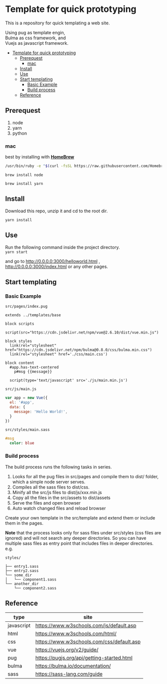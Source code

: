 # Template for quick prototyping

This is a repository for quick templating a web site.

Using pug as template engin,  
Bulma as css framework, and  
Vuejs as javascript framework.

- [Template for quick prototyping](#template-for-quick-prototyping)
  - [Prerequest](#prerequest)
    - [mac](#mac)
  - [Install](#install)
  - [Use](#use)
  - [Start templating](#start-templating)
    - [Basic Example](#basic-example)
    - [Build process](#build-process)
  - [Reference](#reference)

## Prerequest

1. node
2. yarn
3. python

### mac

best by installing with [**HomeBrew**](https://brew.sh/)

```bash
/usr/bin/ruby -e "$(curl -fsSL https://raw.githubusercontent.com/Homebrew/install/master/install)"
```

`brew install node`

`brew install yarn`

## Install

Download this repo, unzip it and cd to the root dir.

`yarn install`

## Use

Run the following command inside the project directory.  
`yarn start`

and go to http://0.0.0.0:3000/helloworld.html , http://0.0.0.0:3000/index.html or any other pages.

## Start templating

### Basic Example

`src/pages/index.pug`

```pug
extends ../templates/base

block scripts
  script(src="https://cdn.jsdelivr.net/npm/vue@2.6.10/dist/vue.min.js")

block styles
  link(rel="stylesheet" href="https://cdn.jsdelivr.net/npm/bulma@0.8.0/css/bulma.min.css")
  link(rel="stylesheet" href='./css/main.css')

block content
  #app.has-text-centered
    p#msg {{message}}

  script(type='text/javascript' src='./js/main.min.js')
```

`src/js/main.js`

```javascript
var app = new Vue({
  el: '#app',
  data: {
    message: 'Hello World!',
  }
})
```

`src/styles/main.sass`

```sass
#msg
  color: blue
```


### Build process

The build process runs the following tasks in series.

1. Looks for all the pug files in src/pages and compile them to dist/ folder, which a simple node server serves.
2. Compiles all the sass files to dist/css.
3. Minify all the src/js files to dist/js/xxx.min.js
4. Copy all the files in the src/assets to dist/assets
5. Serve the files and open browser
6. Auto watch changed files and reload browser

Create your own template in the src/template and extend them or include them in the pages.  

**Note** that the process looks only for sass files under src/styles (css files are ignored) and will not search any deeper directories. So you can have multiple sass files as entry point that includes files in deeper directories.  
e.g.

```shell
styles/

├── entry1.sass
├── entry2.sass
└── some_dir
│   └── component1.sass
└── another_dir
    └── component2.sass
```

## Reference

type|site
-|-
javascript|https://www.w3schools.com/js/default.asp
html|https://www.w3schools.com/html/
css|https://www.w3schools.com/css/default.asp
vue|https://vuejs.org/v2/guide/
pug|https://pugjs.org/api/getting-started.html
bulma|https://bulma.io/documentation/
sass|https://sass-lang.com/guide